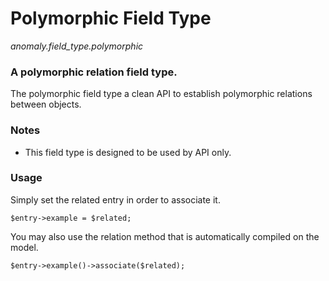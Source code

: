 # Polymorphic Field Type

*anomaly.field_type.polymorphic*

### A polymorphic relation field type.

The polymorphic field type a clean API to establish polymorphic relations between objects.

### Notes

- This field type is designed to be used by API only.

### Usage

Simply set the related entry in order to associate it.

```
$entry->example = $related;
```

You may also use the relation method that is automatically compiled on the model.

```
$entry->example()->associate($related);
```
